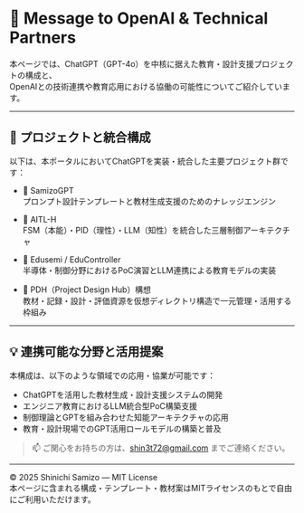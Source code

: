 # 🤝 Message to OpenAI & Technical Partners

本ページでは、ChatGPT（GPT-4o）を中核に据えた教育・設計支援プロジェクトの構成と、  
OpenAIとの技術連携や教育応用における協働の可能性についてご紹介しています。

---

## 🔧 プロジェクトと統合構成

以下は、本ポータルにおいてChatGPTを実装・統合した主要プロジェクト群です：

- 🧠 SamizoGPT  
  プロンプト設計テンプレートと教材生成支援のためのナレッジエンジン

- 🤖 AITL-H  
  FSM（本能）・PID（理性）・LLM（知性）を統合した三層制御アーキテクチャ

- 📘 Edusemi / EduController  
  半導体・制御分野におけるPoC演習とLLM連携による教育モデルの実装

- 🧩 PDH（Project Design Hub）構想  
  教材・記録・設計・評価資源を仮想ディレクトリ構造で一元管理・活用する枠組み

---

## 💡 連携可能な分野と活用提案

本構成は、以下のような領域での応用・協業が可能です：

- ChatGPTを活用した教材生成・設計支援システムの開発
- エンジニア教育におけるLLM統合型PoC構築支援
- 制御理論とGPTを組み合わせた知能アーキテクチャの応用
- 教育・設計現場でのGPT活用ロールモデルの構築と普及

> 📫 ご関心をお持ちの方は、[shin3t72@gmail.com](mailto:shin3t72@gmail.com) までご連絡ください。

---

© 2025 Shinichi Samizo — MIT License  
本ページに含まれる構成・テンプレート・教材案はMITライセンスのもとで自由にご利用いただけます。
